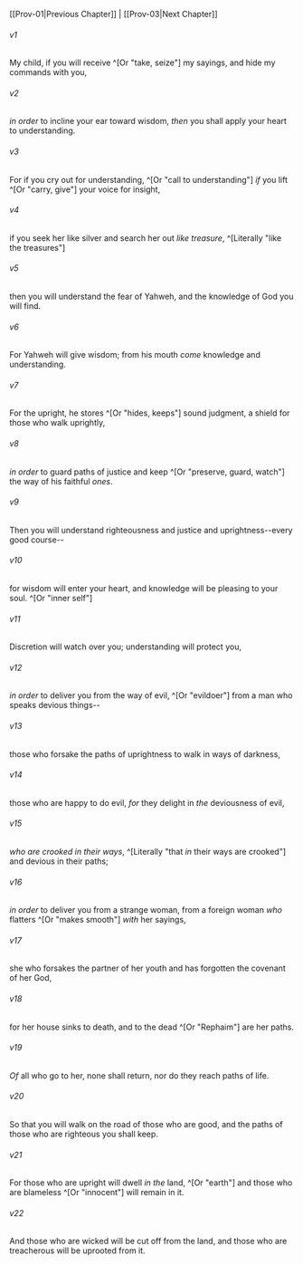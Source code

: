 ﻿---
aliases:
  - Proverbs 2
---

[[Prov-01|Previous Chapter]] | [[Prov-03|Next Chapter]]

###### v1
My child, if you will receive ^[Or "take, seize"] my sayings,
and hide my commands with you,

###### v2
_in order_ to incline your ear toward wisdom,
_then_ you shall apply your heart to understanding.

###### v3
For if you cry out for understanding, ^[Or "call to understanding"]
_if_ you lift ^[Or "carry, give"] your voice for insight,

###### v4
if you seek her like silver
and search her out _like treasure_, ^[Literally "like the treasures"]

###### v5
then you will understand the fear of Yahweh,
and the knowledge of God you will find.

###### v6
For Yahweh will give wisdom;
from his mouth _come_ knowledge and understanding.

###### v7
For the upright, he stores ^[Or "hides, keeps"] sound judgment, a shield for those who walk uprightly,

###### v8
_in order_ to guard paths of justice
and keep ^[Or "preserve, guard, watch"] the way of his faithful _ones_.

###### v9
Then you will understand righteousness and justice
and uprightness--every good course--

###### v10
for wisdom will enter your heart,
and knowledge will be pleasing to your soul. ^[Or "inner self"]

###### v11
Discretion will watch over you;
understanding will protect you,

###### v12
_in order_ to deliver you from the way of evil, ^[Or "evildoer"]
from a man who speaks devious things--

###### v13
those who forsake the paths of uprightness
to walk in ways of darkness,

###### v14
those who are happy to do evil,
_for_ they delight in _the_ deviousness of evil,

###### v15
_who are crooked in their ways_, ^[Literally "that _in_ their ways are crooked"]
and devious in their paths;

###### v16
_in order_ to deliver you from a strange woman,
from a foreign woman _who_ flatters ^[Or "makes smooth"] _with_ her sayings,

###### v17
she who forsakes the partner of her youth
and has forgotten the covenant of her God,

###### v18
for her house sinks to death,
and to the dead ^[Or "Rephaim"] are her paths.

###### v19
_Of_ all who go to her, none shall return,
nor do they reach paths of life.

###### v20
So that you will walk on the road of those who are good,
and the paths of those who are righteous you shall keep.

###### v21
For those who are upright will dwell _in the_ land, ^[Or "earth"]
and those who are blameless ^[Or "innocent"] will remain in it.

###### v22
And those who are wicked will be cut off from the land,
and those who are treacherous will be uprooted from it.